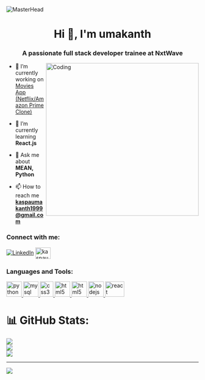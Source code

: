 ![MasterHead](https://camo.githubusercontent.com/48ec00ed4c84e771db4a1db90b56352923a8d644452a32b434d68e97006c9337/68747470733a2f2f63686b736b696c6c732e636f6d2f77702d636f6e74656e742f75706c6f6164732f323032302f30342f504e432d416e696d617465642d42616e6e6572732e676966)
<h1 align="center">Hi 👋, I'm umakanth</h1>
<h3 align="center">A passionate full stack developer trainee at NxtWave</h3>
<img align="right" alt="Coding" width="400" src="https://camo.githubusercontent.com/9e6fd269bd679257e2f85d8520ca75fa3bcf3f29fbcee3db65b763ef144cb653/68747470733a2f2f646576746563686e6f7379732e636f6d2f696e7369676874732f77702d636f6e74656e742f75706c6f6164732f323032322f30392f5048502d446576656c6f706572732e676966"/>

- 🔭 I’m currently working on [Movies App (Netflix/Amazon Prime Clone)](https://umakanthkaspa5m.ccbp.tech/)

- 🌱 I’m currently learning **React.js**

- 💬 Ask me about **MEAN, Python**

- 📫 How to reach me **kaspaumakanth1999@gmail.com**

<h3 align="left">Connect with me:</h3>
<p align="left">

[![LinkedIn](https://img.shields.io/badge/LinkedIn-%230077B5.svg?logo=linkedin&logoColor=white)](https://linkedin.com/in/www.linkedin.com/in/umakanth-kaspa) 
<a href="https://www.hackerrank.com/kaspaumakanth191" target="blank"><img align="center" src="https://www.hackerrank.com/wp-content/uploads/2020/10/HAckerRank.png" alt="kaspaumakanth191" height="30" width="40" /></a>
</p>

<h3 align="left">Languages and Tools:</h3>
<p align="left"> <a href="https://www.python.org" target="_blank" rel="noreferrer"> <img src="https://upload.wikimedia.org/wikipedia/commons/thumb/0/0a/Python.svg/800px-Python.svg.png" alt="python" width="40" height="40"/> </a> <a href="https://fr.wikipedia.org/wiki/MySQL#/media/Fichier:MySQL.svg" rel="noreferrer"> <img src="https://cdn.liveagent.com/app/uploads/2020/11/MySQL-Logo.png" alt="mysql" width="40" height="40"/> </a> <a href="https://www.w3schools.com/css/" target="_blank" rel="noreferrer"> <img src="https://upload.wikimedia.org/wikipedia/commons/thumb/d/d5/CSS3_logo_and_wordmark.svg/180px-CSS3_logo_and_wordmark.svg.png" alt="css3" width="35" height="40"/> </a> <a href="https://www.w3.org/html/" target="_blank" rel="noreferrer"> <img src="https://encrypted-tbn0.gstatic.com/images?q=tbn:ANd9GcQpngGRjYX1ca7qAADU3K6eGLj7ShQE3L2otdzfryl_Y9Ht2QRoQKYQbsXd36XIxMbYOw0&usqp=CAU" alt="html5" width="40" height="40"/> </a> <a href="https://www.w3schools.com/js/" target="_blank" rel="noreferrer"> <img src="https://cdn.iconscout.com/icon/free/png-256/javascript-2038874-1720087.png" alt="html5" width="40" height="40"/> </a> <a href="https://nodejs.org" target="_blank" rel="noreferrer"> <img src="https://upload.wikimedia.org/wikipedia/commons/d/d9/Node.js_logo.svg" alt="nodejs" width="40" height="40"/> </a> <a href="https://reactjs.org/" target="_blank" rel="noreferrer"> <img src="https://www.datocms-assets.com/45470/1631110818-logo-react-js.png" alt="react" width="50" height="40"/> </a> </p>


# 📊 GitHub Stats:
![](https://github-readme-stats.vercel.app/api?username=umakanthkaspa&theme=dark&hide_border=true&include_all_commits=true&count_private=true)<br/>
![](https://github-readme-streak-stats.herokuapp.com/?user=umakanthkaspa&theme=dark&hide_border=true)<br/>
![](https://github-readme-stats.vercel.app/api/top-langs/?username=umakanthkaspa&theme=dark&hide_border=true&include_all_commits=true&count_private=true&layout=compact)

---
[![](https://visitcount.itsvg.in/api?id=umakanthkaspa&icon=0&color=0)](https://visitcount.itsvg.in)

<!-- Proudly created with GPRM ( https://gprm.itsvg.in ) -->
